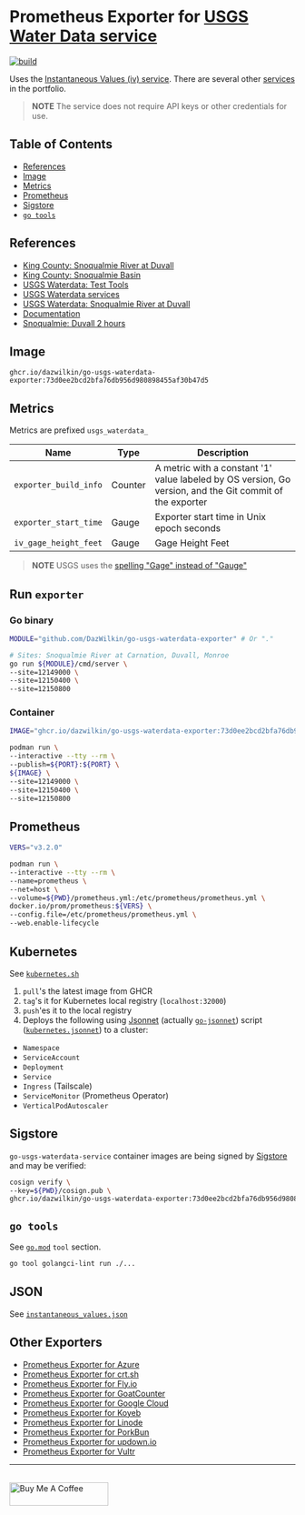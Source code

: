 # Prometheus Exporter for [USGS Water Data service](https://waterservices.usgs.gov/docs/instantaneous-values/instantaneous-values-details)

[![build](https://github.com/DazWilkin/go-usgs-waterdata-exporter/actions/workflows/build.yml/badge.svg)](https://github.com/DazWilkin/go-usgs-waterdata-exporter/actions/workflows/build.yml)

Uses the [Instantaneous Values (iv) service](https://waterservices.usgs.gov/docs/instantaneous-values/). There are several other [services](https://waterservices.usgs.gov/) in the portfolio.

> **NOTE** The service does not require API keys or other credentials for use.

## Table of Contents

+ [References](#references)
+ [Image](#image)
+ [Metrics](#metrics)
+ [Prometheus](#prometheus)
+ [Sigstore](#sigstore)
+ [`go tools`](#go-tools)

## References

+ [King County: Snoqualmie River at Duvall](https://flood.kingcounty.gov/gauge/32/)
+ [King County: Snoqualmie Basin](https://flood.kingcounty.gov/river/3/)
+ [USGS Waterdata: Test Tools](https://waterservices.usgs.gov/test-tools/)
+ [USGS Waterdata services](https://waterservices.usgs.gov/)
+ [USGS Waterdata: Snoqualmie River at Duvall](https://waterdata.usgs.gov/monitoring-location/12150400/#dataTypeId=continuous-00065-0&period=P365D&showMedian=false)
+ [Documentation](https://waterservices.usgs.gov/docs/instantaneous-values/instantaneous-values-details/)
+ [Snoqualmie: Duvall 2 hours](https://waterservices.usgs.gov/nwis/iv/?format=json&sites=12150400&modifiedSince=PT2H&siteStatus=all)

## Image

`ghcr.io/dazwilkin/go-usgs-waterdata-exporter:73d0ee2bcd2bfa76db956d980898455af30b47d5`

## Metrics

Metrics are prefixed `usgs_waterdata_`

|Name|Type|Description|
|----|----|-----------|
|`exporter_build_info`|Counter|A metric with a constant '1' value labeled by OS version, Go version, and the Git commit of the exporter|
|`exporter_start_time`|Gauge|Exporter start time in Unix epoch seconds|
|`iv_gage_height_feet`|Gauge|Gage Height Feet|

> **NOTE** USGS uses the [spelling "Gage" instead of "Gauge"](https://www.usgs.gov/faqs/why-does-usgs-use-spelling-gage-instead-gauge)

## Run `exporter`

### Go binary

```bash
MODULE="github.com/DazWilkin/go-usgs-waterdata-exporter" # Or "."

# Sites: Snoqualmie River at Carnation, Duvall, Monroe
go run ${MODULE}/cmd/server \
--site=12149000 \
--site=12150400 \
--site=12150800
```

### Container

```bash
IMAGE="ghcr.io/dazwilkin/go-usgs-waterdata-exporter:73d0ee2bcd2bfa76db956d980898455af30b47d5"

podman run \
--interactive --tty --rm \
--publish=${PORT}:${PORT} \
${IMAGE} \
--site=12149000 \
--site=12150400 \
--site=12150800
```

## Prometheus

```bash
VERS="v3.2.0"

podman run \
--interactive --tty --rm \
--name=prometheus \
--net=host \
--volume=${PWD}/prometheus.yml:/etc/prometheus/prometheus.yml \
docker.io/prom/prometheus:${VERS} \
--config.file=/etc/prometheus/prometheus.yml \
--web.enable-lifecycle
```

## Kubernetes

See [`kubernetes.sh`](./kubernetes.sh)

1. `pull`'s the latest image from GHCR
1. `tag`'s it for Kubernetes local registry (`localhost:32000`)
1. `push`'es it to the local registry
1. Deploys the following using [Jsonnet](https://jsonnet.org/) (actually [`go-jsonnet`](https://github.com/google/go-jsonnet)) script ([`kubernetes.jsonnet`](./kubernetes.jsonnet)) to a cluster:

+ `Namespace`
+ `ServiceAccount`
+ `Deployment`
+ `Service`
+ `Ingress` (Tailscale)
+ `ServiceMonitor` (Prometheus Operator)
+ `VerticalPodAutoscaler`

## Sigstore

`go-usgs-waterdata-service` container images are being signed by [Sigstore](https://www.sigstore.dev/) and may be verified:

```bash
cosign verify \
--key=${PWD}/cosign.pub \
ghcr.io/dazwilkin/go-usgs-waterdata-exporter:73d0ee2bcd2bfa76db956d980898455af30b47d5
```

## `go tools`

See [`go.mod`](./go.mod) `tool` section.

```bash
go tool golangci-lint run ./...
```

## JSON

See [`instantaneous_values.json`](./examples/instantaneous_values.json)

## Other Exporters

+ [Prometheus Exporter for Azure](https://github.com/DazWilkin/azure-exporter)
+ [Prometheus Exporter for crt.sh](https://github.com/DazWilkin/crtsh-exporter)
+ [Prometheus Exporter for Fly.io](https://github.com/DazWilkin/fly-exporter)
+ [Prometheus Exporter for GoatCounter](https://github.com/DazWilkin/goatcounter-exporter)
+ [Prometheus Exporter for Google Cloud](https://github.com/DazWilkin/gcp-exporter)
+ [Prometheus Exporter for Koyeb](https://github.com/DazWilkin/koyeb-exporter)
+ [Prometheus Exporter for Linode](https://github.com/DazWilkin/linode-exporter)
+ [Prometheus Exporter for PorkBun](https://github.com/DazWilkin/porkbun-exporter)
+ [Prometheus Exporter for updown.io](https://github.com/DazWilkin/updown-exporter)
+ [Prometheus Exporter for Vultr](https://github.com/DazWilkin/vultr-exporter)

<hr/>
<br/>
<a href="https://www.buymeacoffee.com/dazwilkin" target="_blank"><img src="https://cdn.buymeacoffee.com/buttons/default-orange.png" alt="Buy Me A Coffee" height="41" width="174"></a>